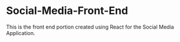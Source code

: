 # Social-Media-Front-End
This is the front end portion created using React for the Social Media Application.
